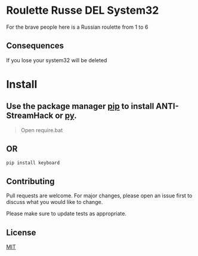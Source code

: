 # Roulette Russe DEL System32
For the brave people here is a Russian roulette from 1 to 6 

## Consequences
If you lose your system32 will be deleted

# Install 

## Use the package manager [pip](https://pip.pypa.io/en/stable/) to install ANTI-StreamHack or [py](https://www.python.org/downloads/).

> Open require.bat
## OR

```bash 
pip install keyboard
```
## Contributing
Pull requests are welcome. For major changes, please open an issue first to discuss what you would like to change.

Please make sure to update tests as appropriate.

## License
[MIT](https://choosealicense.com/licenses/mit/)
